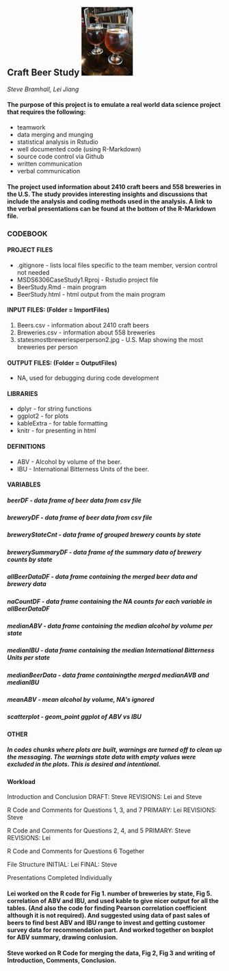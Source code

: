 ## Craft Beer Study  ![picture](./ImportFiles/craftbeer3.jpg)

*Steve Bramhall, Lei Jiang*

#### The purpose of this project is to emulate a real world data science project that requires the following:
- teamwork
- data merging and munging
- statistical analysis in Rstudio
- well documented code (using R-Markdown)
- source code control via Github
- written communication
- verbal communication 

#### The project used information about 2410 craft beers and 558 breweries in the U.S. The study provides interesting insights and discussions that include the analysis and coding methods used in the analysis. A link to the verbal presentations can be found at the bottom of the R-Markdown file.


### CODEBOOK

#### PROJECT FILES
* .gitignore - lists local files specific to the team member, version control not needed
* MSDS6306CaseStudy1.Rproj - Rstudio project file
* BeerStudy.Rmd - main program
* BeerStudy.html - html output from the main program

#### INPUT FILES: (Folder = ImportFiles)
1. Beers.csv - information about 2410 craft beers
2. Breweries.csv - information about 558 breweries
3. statesmostbreweriesperperson2.jpg - U.S. Map showing the most breweries per person

#### OUTPUT FILES: (Folder = OutputFiles)
* NA, used for debugging during code development

#### LIBRARIES
* dplyr - for string functions
* ggplot2 - for plots
* kableExtra - for table formatting
* knitr - for presenting in html

#### DEFINITIONS
* ABV - Alcohol by volume of the beer.
* IBU - International Bitterness Units of the beer.

#### VARIABLES
##### beerDF - *data frame of beer data from csv file*
##### breweryDF - *data frame of beer data from csv file*
##### breweryStateCnt - *data frame of grouped brewery counts by state*
##### brewerySummaryDF - *data frame of the summary data of brewery counts by state*
##### allBeerDataDF - *data frame containing the merged beer data and brewery data*
##### naCountDF - *data frame containing the NA counts for each variable in allBeerDataDF*
##### medianABV - *data frame containing the median alcohol by volume per state*
##### medianIBU - *data frame containing the median International Bitterness Units per state*
##### medianBeerData - *data frame containingthe merged medianAVB and medianIBU*
##### meanABV - *mean alcohol by volume, NA's ignored*
##### scatterplot - *geom_point ggplot of ABV vs IBU*

#### OTHER
##### In codes chunks where plots are built, warnings are turned off to clean up the messaging. The warnings state data with empty values were excluded in the plots. This is desired and intentional.

#### Workload
Introduction and Conclusion
DRAFT: Steve
REVISIONS: Lei and Steve

R Code and Comments for Questions 1, 3, and 7
PRIMARY: Lei
REVISIONS: Steve

R Code and Comments for Questions 2, 4, and 5
PRIMARY: Steve
REVISIONS: Lei

R Code and Comments for Questions 6
Together

File Structure
INITIAL: Lei
FINAL: Steve

Presentations
Completed Individually

#### Lei worked on the R code for Fig 1. number of breweries by state, Fig 5. correlation of ABV and IBU, and used kable to give nicer output for all the tables.  (And also the code for finding Pearson correlation coefficient although it is not required). And suggested using data of past sales of beers to find best ABV and IBU range to invest and getting customer survey data for recommendation part. And worked together on boxplot for ABV summary, drawing conlusion.
#### Steve worked on R Code for merging the data, Fig 2, Fig 3 and writing of Introduction, Comments, Conclusion.
